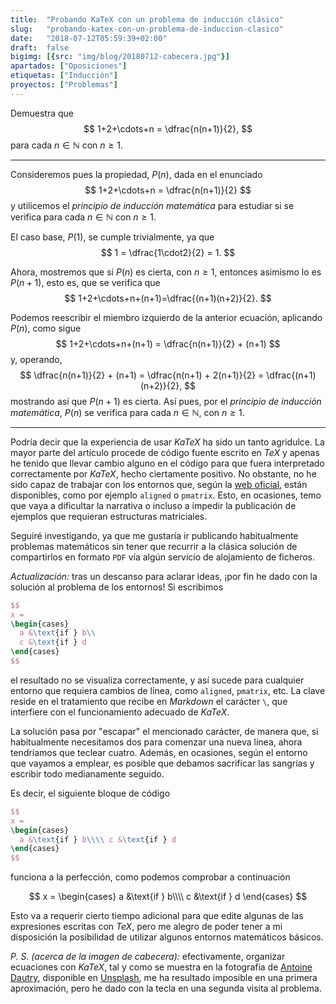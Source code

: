 ```yaml
---
title:  "Probando KaTeX con un problema de inducción clásico"
slug:   "probando-katex-con-un-problema-de-induccion-clasico"
date:   "2018-07-12T05:59:39+02:00"
draft:  false
bigimg: [{src: "img/blog/20180712-cabecera.jpg"}]
apartados: ["Oposiciones"]
etiquetas: ["Inducción"]
proyectos: ["Problemas"]
---
```


Demuestra que 
$$
1+2+\cdots+n = \dfrac{n(n+1)}{2},
$$ 
para cada $n\in\mathbb{N}$ con $n\geq 1$.
<!--more-->

***

Consideremos pues la propiedad, $P(n)$, dada en el enunciado 
$$
1+2+\cdots+n = \dfrac{n(n+1)}{2}
$$ 
y utilicemos el *principio de inducción matemática* para estudiar si se verifica para cada $n\in\mathbb{N}$ con $n\geq1$. 

El caso base, $P(1)$, se cumple trivialmente, ya que 
$$
1 = \dfrac{1\cdot2}{2} = 1.
$$ 

Ahora, mostremos que si $P(n)$ es cierta, con $n\geq1$, entonces asimismo lo es $P(n+1)$, esto es, que se verifica que 
$$
1+2+\cdots+n+(n+1)=\dfrac{(n+1)(n+2)}{2}.
$$

Podemos reescribir el miembro izquierdo de la anterior ecuación, aplicando $P(n)$, como sigue
$$
1+2+\cdots+n+(n+1) = \dfrac{n(n+1)}{2} + (n+1)
$$
y, operando,
$$
\dfrac{n(n+1)}{2} + (n+1) = \dfrac{n(n+1) + 2(n+1)}{2} = \dfrac{(n+1)(n+2)}{2},
$$
mostrando así que $P(n+1)$ es cierta. Así pues, por el *principio de inducción matemática*, $P(n)$ se verifica para cada $n\in\mathbb{N}$, con $n\geq 1$.

***

Podría decir que la experiencia de usar *KaTeX* ha sido un tanto agridulce. La mayor parte del artículo procede de código fuente escrito en *TeX* y apenas he tenido que llevar cambio alguno en el código para que fuera interpretado correctamente por *KaTeX*, hecho ciertamente positivo. No obstante, no he sido capaz de trabajar con los entornos que, según la [web oficial](https://khan.github.io/KaTeX/function-support.html), están disponibles, como por ejemplo `aligned` o `pmatrix`. Esto, en ocasiones, temo que vaya a dificultar la narrativa o incluso a impedir la publicación de ejemplos que requieran estructuras matriciales.

Seguiré investigando, ya que me gustaría ir publicando habitualmente problemas matemáticos sin tener que recurrir a la clásica solución de compartirlos en formato `PDF` vía algún servicio de alojamiento de ficheros.

*Actualización:* tras un descanso para aclarar ideas, ¡por fin he dado con la solución al problema de los entornos! Si escribimos

```tex
$$
x = 
\begin{cases}
  a &\text{if } b\\
  c &\text{if } d
\end{cases}
$$
```

el resultado no se visualiza correctamente, y así sucede para cualquier entorno que requiera cambios de línea, como `aligned`, `pmatrix`, etc. La clave reside en el tratamiento que recibe en *Markdown* el carácter `\`, que interfiere con el funcionamiento adecuado de *KaTeX*.

La solución pasa por "escapar" el mencionado carácter, de manera que, si habitualmente necesitamos dos para comenzar una nueva línea, ahora tendríamos que teclear cuatro. Además, en ocasiones, según el entorno que vayamos a emplear, es posible que debamos sacrificar las sangrías y escribir todo medianamente seguido.

Es decir, el siguiente bloque de código

```tex
$$
x = 
\begin{cases}
  a &\text{if } b\\\\ c &\text{if } d
\end{cases}
$$
```

funciona a la perfección, como podemos comprobar a continuación

$$
x = 
\begin{cases}
  a &\text{if } b\\\\ c &\text{if } d
\end{cases}
$$

Esto va a requerir cierto tiempo adicional para que edite algunas de las expresiones escritas con *TeX*, pero me alegro de poder tener a mi disposición la posibilidad de utilizar algunos entornos matemáticos básicos.

*P. S. (acerca de la imagen de cabecera):* efectivamente, organizar ecuaciones con *KaTeX*, tal y como se muestra en la fotografía de [Antoine Dautry](https://unsplash.com/@antoine1003), disponible en [Unsplash](https://unsplash.com/photos/05A-kdOH6Hw), me ha resultado imposible en una primera aproximación, pero he dado con la tecla en una segunda visita al problema.
